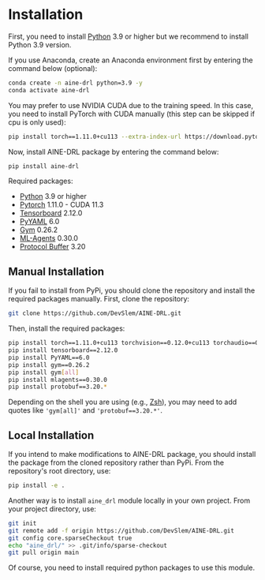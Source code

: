 # Installation

First, you need to install [Python](https://www.python.org/) 3.9 or higher but we recommend to install Python 3.9 version. 

If you use Anaconda, create an Anaconda environment first by entering the command below (optional):

```bash
conda create -n aine-drl python=3.9 -y
conda activate aine-drl
```

You may prefer to use NVIDIA CUDA due to the training speed. In this case, you need to install PyTorch with CUDA manually (this step can be skipped if cpu is only used):

```bash
pip install torch==1.11.0+cu113 --extra-index-url https://download.pytorch.org/whl/cu113
```

Now, install AINE-DRL package by entering the command below:

```bash
pip install aine-drl
```

Required packages:

* [Python](https://www.python.org/) 3.9 or higher
* [Pytorch](https://pytorch.org/) 1.11.0 - CUDA 11.3
* [Tensorboard](https://github.com/tensorflow/tensorboard) 2.12.0
* [PyYAML](https://pyyaml.org/) 6.0
* [Gym](https://github.com/openai/gym) 0.26.2
* [ML-Agents](https://github.com/Unity-Technologies/ml-agents/tree/release_20) 0.30.0
* [Protocol Buffer](https://protobuf.dev/getting-started/pythontutorial/) 3.20

## Manual Installation

If you fail to install from PyPi, you should clone the repository and install the required packages manually. First, clone the repository:

```bash
git clone https://github.com/DevSlem/AINE-DRL.git
```

Then, install the required packages:

```bash
pip install torch==1.11.0+cu113 torchvision==0.12.0+cu113 torchaudio==0.11.0 --extra-index-url https://download.pytorch.org/whl/cu113
pip install tensorboard==2.12.0
pip install PyYAML==6.0
pip install gym==0.26.2
pip install gym[all]
pip install mlagents==0.30.0
pip install protobuf==3.20.*
```

Depending on the shell you are using (e.g., [Zsh](https://www.zsh.org/)), you may need to add quotes like `'gym[all]'` and `'protobuf==3.20.*'`.

## Local Installation

If you intend to make modifications to AINE-DRL package, you should install the package from the cloned repository rather than PyPi. From the repository's root directory, use:

```bash
pip install -e .
```

Another way is to install `aine_drl` module locally in your own project. From your project directory, use:

```bash
git init
git remote add -f origin https://github.com/DevSlem/AINE-DRL.git
git config core.sparseCheckout true
echo "aine_drl/" >> .git/info/sparse-checkout
git pull origin main
```

Of course, you need to install required python packages to use this module.
